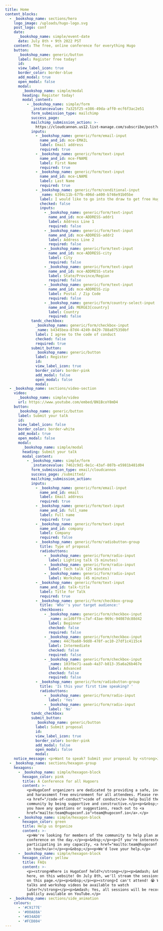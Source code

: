 ```yaml
---
title: Home
content_blocks:
  - _bookshop_name: sections/hero
    logo_image: /uploads/hugo-logo.svg
    post_logo: conf
    date:
      _bookshop_name: simple/event-date
      date: July 8th + 9th 2022 PST
    content: The free, online conference for everything Hugo
    button:
      _bookshop_name: generic/button
      label: Register free today!
      id:
      view_label_icon: true
      border_color: border-blue
      add_modal: true
      open_modal: false
      modal:
        _bookshop_name: simple/modal
        heading: Register today!
        modal_content:
          - _bookshop_name: simple/form
            _instancevalue: 7a325f25-e386-49da-aff0-ecf6f3ac2e51
            form_submission_type: mailchimp
            success_page:
            mailchimp_submission_action: >-
              https://cloudcannon.us12.list-manage.com/subscribe/post?u=c2598ec08fca5843b980a7d3f&amp;id=88786d434e
            inputs:
              - _bookshop_name: generic/form/email-input
                name_and_id: mce-EMAIL
                label: Email address
                required: true
              - _bookshop_name: generic/form/text-input
                name_and_id: mce-FNAME
                label: First Name
                required: true
              - _bookshop_name: generic/form/text-input
                name_and_id: mce-LNAME
                label: Last Name
                required: true
              - _bookshop_name: generic/form/conditional-input
                _name: 6394c11b-67fb-406d-a400-b746e91b05be
                label: I would like to go into the draw to get free HugoConf swag
                checked: false
                inputs:
                  - _bookshop_name: generic/form/text-input
                    name_and_id: mce-ADDRESS-addr1
                    label: Address Line 1
                    required: false
                  - _bookshop_name: generic/form/text-input
                    name_and_id: mce-ADDRESS-addr2
                    label: Address Line 2
                    required: false
                  - _bookshop_name: generic/form/text-input
                    name_and_id: mce-ADDRESS-city
                    label: City
                    required: false
                  - _bookshop_name: generic/form/text-input
                    name_and_id: mce-ADDRESS-state
                    label: State/Province/Region
                    required: false
                  - _bookshop_name: generic/form/text-input
                    name_and_id: mce-ADDRESS-zip
                    label: Postal / Zip Code
                    required: false
                  - _bookshop_name: generic/form/country-select-input
                    name_and_id: MERGE3[country]
                    label: Country
                    required: false
            tandc_checkbox:
              _bookshop_name: generic/form/checkbox-input
              _name: b4345bea-87d4-4249-8429-788a875350bf
              label: I agree to the code of conduct
              checked: false
              required: true
            submit_button:
              _bookshop_name: generic/button
              label: Register
              id:
              view_label_icon: true
              border_color: border-pink
              add_modal: false
              open_modal: false
              modal:
  - _bookshop_name: sections/video-section
    video:
      _bookshop_name: simple/video
      url: https://www.youtube.com/embed/BN1BcoY8mD4
    button:
      _bookshop_name: generic/button
      label: Submit your talk
      id:
      view_label_icon: false
      border_color: border-white
      add_modal: true
      open_modal: false
      modal:
        _bookshop_name: simple/modal
        heading: Submit your talk
        modal_content:
          - _bookshop_name: simple/form
            _instancevalue: 7462c9d1-0e1c-43af-807b-e5981b481d04
            form_submission_type: email/cloudcannon
            success_page: /submitted/
            mailchimp_submission_action:
            inputs:
              - _bookshop_name: generic/form/email-input
                name_and_id: email
                label: Email address
                required: true
              - _bookshop_name: generic/form/text-input
                name_and_id: full_name
                label: Full name
                required: true
              - _bookshop_name: generic/form/text-input
                name_and_id: company
                label: Company
                required: false
              - _bookshop_name: generic/form/radiobutton-group
                title: Type of proposal
                radiobuttons:
                  - _bookshop_name: generic/form/radio-input
                    label: Lighting talk (5 minutes)
                  - _bookshop_name: generic/form/radio-input
                    label: Tech talk (25 minutes)
                  - _bookshop_name: generic/form/radio-input
                    label: Workshop (45 minutes)
              - _bookshop_name: generic/form/text-input
                name_and_id: talk-title
                label: Title for Talk
                required: true
              - _bookshop_name: generic/form/checkbox-group
                title: 'Who''s your target audience:'
                checkboxes:
                  - _bookshop_name: generic/form/checkbox-input
                    _name: ac1d6ff9-c7af-43ae-969c-94087dc88d42
                    label: Beginner
                    checked: false
                    required: false
                  - _bookshop_name: generic/form/checkbox-input
                    _name: 44c7ba60-9dd8-478f-ac10-27df1c4115c4
                    label: Intermediate
                    checked: false
                    required: false
                  - _bookshop_name: generic/form/checkbox-input
                    _name: 103fbe71-aaab-4a37-b813-35a6a26b467e
                    label: Advanced
                    checked: false
                    required: false
              - _bookshop_name: generic/form/radiobutton-group
                title: 'Is this your first time speaking? '
                radiobuttons:
                  - _bookshop_name: generic/form/radio-input
                    label: 'Yes'
                  - _bookshop_name: generic/form/radio-input
                    label: 'No'
            tandc_checkbox:
            submit_button:
              _bookshop_name: generic/button
              label: Submit proposal
              id:
              view_label_icon: true
              border_color: border-pink
              add_modal: false
              open_modal: false
              modal:
    notice_message: <p>Want to speak? Submit your proposal by <strong>June 1st. </strong></p>
  - _bookshop_name: sections/hexagon-group
    hexagons:
      - _bookshop_name: simple/hexagon-block
        hexagon_color: pink
        title: A Conference for all Hugoers
        content: >-
          <p>HugoConf organizers are dedicated to providing a safe, inclusive
          and harassment free environment for all attendees. Please review our
          <a href="/code-of-conduct">code of conduct</a> help build the
          community by being supportive and constructive.</p><p>&nbsp;</p><p>If
          you have any questions or suggestions, reach out to <a
          href="mailto:team@hugoconf.io">team@hugoconf.io</a>.</p>
      - _bookshop_name: simple/hexagon-block
        hexagon_color: green
        title: Help us Organize
        content: >-
          <p>We're looking for members of the community to help plan and run the
          conference on the day.</p><p>&nbsp;</p><p>If you're interested in
          participating in any capacity, <a href="mailto:team@hugoconf.io">get
          in touch</a>!</p><p>&nbsp;</p><p>We'd love your help.</p>
      - _bookshop_name: simple/hexagon-block
        hexagon_color: yellow
        title: FAQs
        content: >-
          <p><strong>Where is HugoConf held?</strong></p><p>&mdash; &nbsp;Right
          here, on this website! On July 8th, we'll stream the sessions directly
          on this page.</p><p>&nbsp;</p><p><strong>I can't attend! 😭 Will the
          talks and workshop videos be available to watch
          later?</strong></p><p>&mdash; Yes, all sessions will be recorded and
          publicly available on YouTube.</p>
  - _bookshop_name: sections/side_animation
    colours:
      - '#C9177E'
      - '#00A88A'
      - '#034AD8'
      - '#FCD804'
---
```


